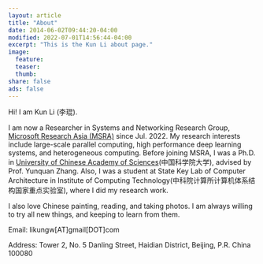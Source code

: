 ```yaml
---
layout: article
title: "About"
date: 2014-06-02T09:44:20-04:00
modified: 2022-07-01T14:56:44-04:00
excerpt: "This is the Kun Li about page."
image:
  feature:
  teaser:
  thumb:
share: false
ads: false
---
```


Hi! I am Kun Li (李琨). 

I am now a Researcher in Systems and Networking Research Group, <a href="https://www.microsoft.com/en-us/research/lab/microsoft-research-asia/">Microsoft Research Asia (MSRA)</a> since Jul. 2022. My research interests include large-scale parallel computing, high performance deep learning systems, and heterogeneous computing. Before joining MSRA, I was a Ph.D. in <a href="https://www.ucas.ac.cn/">University of Chinese Academy of Sciences</a>(中国科学院大学), advised by Prof. Yunquan Zhang. Also, I was a student at State Key Lab of Computer Architecture in Institute of Computing Technology(中科院计算所计算机体系结构国家重点实验室), where I did my research work. 

I also love Chinese painting, reading, and taking photos. I am always willing to try all new things, and keeping to learn from them.

Email: likungw[AT]gmail[DOT]com

Address: Tower 2, No. 5 Danling Street, Haidian District, Beijing, P.R. China 100080
